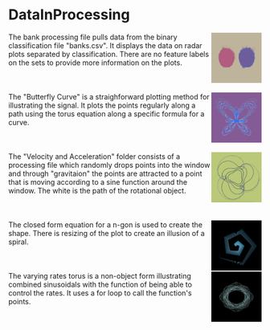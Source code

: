 
# DataInProcessing
<img align="right" width="100" height="100" src="https://raw.githubusercontent.com/jbrdge/DataInProcessing/master/screen-0500.tif">
The bank processing file pulls data from the binary classification file "banks.csv". It displays the data on radar plots separated by classification. There are no feature labels on the sets to provide more information on the plots.
<br><br><br><br>
<img align="right" width="100" height="100" src="https://raw.githubusercontent.com/jbrdge/DataInProcessing/master/Butterfly_Curve/Screen%20Shot%202018-12-28%20at%205.25.53%20PM.png">
The "Butterfly Curve" is a straighforward plotting method for illustrating the signal. It plots the points regularly along a path using the torus equation along a specific formula for a curve.
<br><br><br><br>
<img align="right" width="100" height="100" src="https://github.com/jbrdge/DataInProcessing/blob/master/Velocity_And_Acceleration/Screen%20Shot%202018-12-28%20at%204.43.17%20PM.png">
The "Velocity and Acceleration" folder consists of a processing file which randomly drops points into the window and through "gravitaion" the points are attracted to a point that is moving according to a sine function around the window. The white is the path of the rotational object.
<br><br><br><br>
<img align="right" width="100" height="100" src="https://raw.githubusercontent.com/jbrdge/DataInProcessing/master/Closed_Polygon_Spiral/Screen%20Shot%202018-12-28%20at%205.32.48%20PM.png">
The closed form equation for a n-gon is used to create the shape. There is resizing of the plot to create an illusion of a spiral. 
<br><br><br><br>
<img align="right" width="100" height="100" src="https://raw.githubusercontent.com/jbrdge/DataInProcessing/master/Varying_Rates_Torus/Screen%20Shot%202018-12-28%20at%209.03.25%20PM.png">
The varying rates torus is a non-object form illustrating combined sinusoidals with the function of being able to control the rates. It uses a for loop to call the function's points.


